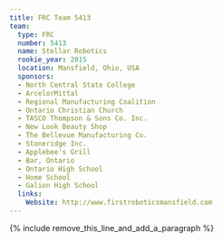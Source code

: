 ```yaml
---
title: FRC Team 5413
team:
  type: FRC
  number: 5413
  name: Stellar Robotics
  rookie_year: 2015
  location: Mansfield, Ohio, USA
  sponsors:
  - North Central State College
  - ArcelorMittal
  - Regional Manufacturing Coalition
  - Ontario Christian Church
  - TASCO Thompson & Sons Co. Inc.
  - New Look Beauty Shop
  - The Bellevue Manufacturing Co.
  - Stoneridge Inc.
  - Applebee's Grill
  - Bar, Ontario
  - Ontario High School
  - Home School
  - Galion High School
  links:
    Website: http://www.firstroboticsmansfield.com
---
```


{% include remove_this_line_and_add_a_paragraph %}